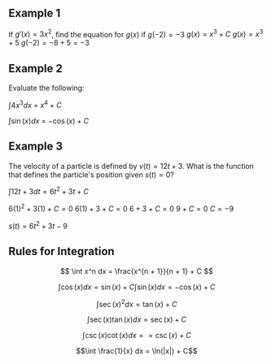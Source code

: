 ## Example 1

If $g'(x) = 3x^2$, find the equation for $g(x)$ if $g(-2) = -3$
$g(x) = x^3 + C$
$g(x) = x^3 + 5$
$g(-2) = -8 + 5 = -3$

## Example 2

Evaluate the following: 

$\int 4x^3 dx$ = $x^4 + C$

$\int \sin(x) dx$ = $-\cos(x) + C$

## Example 3

The velocity of a particle is defined by $v(t) = 12t + 3$. What is the function that defines the particle's position given $s(t) = 0$?

$\int 12t + 3 dt = 6t^2 + 3t + C$

$6(1)^2 + 3(1) + C = 0$
$6(1) + 3 + C = 0$
$6 + 3 + C = 0$
$9 + C = 0$
$C = -9$

$s(t) = 6t^2 + 3t - 9$

## Rules for Integration

$$
\int x^n dx = \frac{x^{n + 1}}{n + 1} + C
$$

$$\int \cos(x) dx = \sin(x) + C
\int \sin(x) dx = -\cos(x) + C
$$

$$\int \sec(x)^2 dx = \tan(x) + C$$

$$\int \sec(x) \tan(x) dx = \sec(x) + C$$

$$\int \csc(x) \cot(x) dx = =\csc(x) + C$$

$$\int \frac{1}{x} dx = \ln(|x|) + C$$
